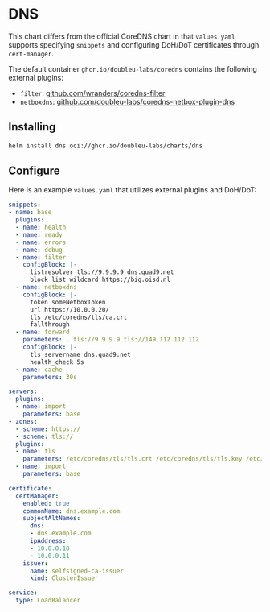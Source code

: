 # DNS

This chart differs from the official CoreDNS chart in that `values.yaml`
supports specifying `snippets` and configuring DoH/DoT certificates through
`cert-manager`.

The default container `ghcr.io/doubleu-labs/coredns` contains the following
external plugins:

- `filter`: [github.com/wranders/coredns-filter](https://github.com/wranders/coredns-filter)
- `netboxdns`: [github.com/doubleu-labs/coredns-netbox-plugin-dns](https://github.com/doubleu-labs/coredns-netbox-plugin-dns)

## Installing

```sh
helm install dns oci://ghcr.io/doubleu-labs/charts/dns
```

## Configure

Here is an example `values.yaml` that utilizes external plugins and DoH/DoT:

```yaml
snippets:
- name: base
  plugins:
  - name: health
  - name: ready
  - name: errors
  - name: debug
  - name: filter
    configBlock: |-
      listresolver tls://9.9.9.9 dns.quad9.net
      block list wildcard https://big.oisd.nl
  - name: netboxdns
    configBlock: |-
      token someNetboxToken
      url https://10.0.0.20/
      tls /etc/coredns/tls/ca.crt
      fallthrough
  - name: forward
    parameters: . tls://9.9.9.9 tls://149.112.112.112
    configBlock: |-
      tls_servername dns.quad9.net
      health_check 5s
  - name: cache
    parameters: 30s

servers:
- plugins:
  - name: import
    parameters: base
- zones:
  - scheme: https://
  - scheme: tls://
  plugins:
  - name: tls
    parameters: /etc/coredns/tls/tls.crt /etc/coredns/tls/tls.key /etc/coredns/tls/ca.crt
  - name: import
    parameters: base

certificate:
  certManager:
    enabled: true
    commonName: dns.example.com
    subjectAltNames:
      dns:
      - dns.example.com
      ipAddress:
      - 10.0.0.10
      - 10.0.0.11
    issuer:
      name: selfsigned-ca-issuer
      kind: ClusterIssuer

service:
  type: LoadBalancer
```
